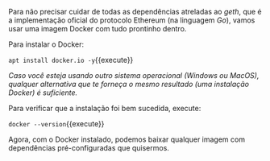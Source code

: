 Para não precisar cuidar de todas as dependências atreladas ao _geth_, que é a implementação oficial do protocolo Ethereum (na linguagem _Go_), vamos usar uma imagem Docker com tudo prontinho dentro.

Para instalar o Docker:

`apt install docker.io -y`{{execute}}

_Caso você esteja usando outro sistema operacional (Windows ou MacOS), qualquer alternativa que te forneça o mesmo resultado (uma instalação Docker) é suficiente._

Para verificar que a instalação foi bem sucedida, execute:

`docker --version`{{execute}}

Agora, com o Docker instalado, podemos baixar qualquer imagem com dependências pré-configuradas que quisermos.